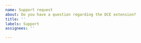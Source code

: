 ```yaml
---
name: Support request
about: Do you have a question regarding the DCE extension?
title: ''
labels: Support
assignees: ''

---
```

